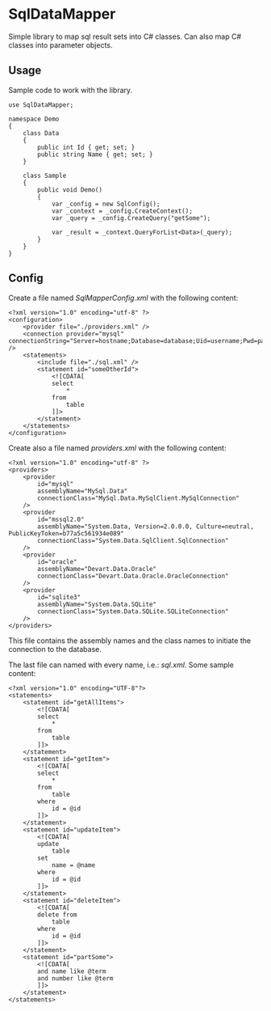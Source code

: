 SqlDataMapper
=============

Simple library to map sql result sets into C# classes. Can also map C# classes into parameter objects.

Usage
-----

Sample code to work with the library.

	use SqlDataMapper;
	
	namespace Demo
	{
		class Data
		{
			public int Id { get; set; }
			public string Name { get; set; }
		}
		
		class Sample
		{
			public void Demo()
			{
				var _config = new SqlConfig();
				var _context = _config.CreateContext();
				var _query = _config.CreateQuery("getSome");
				
				var _result = _context.QueryForList<Data>(_query);
			}
		}
	}


Config
------

Create a file named *SqlMapperConfig.xml* with the following content:

	<?xml version="1.0" encoding="utf-8" ?>
	<configuration>
		<provider file="./providers.xml" />
		<connection provider="mysql" connectionString="Server=hostname;Database=database;Uid=username;Pwd=password;Pooling=true" />
		<statements>
			<include file="./sql.xml" />
			<statement id="someOtherId">
				<![CDATA[
				select
					*
				from
					table
				]]>
			</statement>
		</statements>
	</configuration>

Create also a file named *providers.xml* with the following content:

	<?xml version="1.0" encoding="utf-8" ?>
	<providers>
		<provider 
			id="mysql" 
			assemblyName="MySql.Data" 
			connectionClass="MySql.Data.MySqlClient.MySqlConnection" 
		/>
		<provider
			id="mssql2.0"
			assemblyName="System.Data, Version=2.0.0.0, Culture=neutral, PublicKeyToken=b77a5c561934e089"
			connectionClass="System.Data.SqlClient.SqlConnection"
		/>
		<provider 
			id="oracle" 
			assemblyName="Devart.Data.Oracle" 
			connectionClass="Devart.Data.Oracle.OracleConnection" 
		/>
		<provider 
			id="sqlite3" 
			assemblyName="System.Data.SQLite" 
			connectionClass="System.Data.SQLite.SQLiteConnection" 
		/>
	</providers>
	
This file contains the assembly names and the class names to initiate the connection to the database.

The last file can named with every name, i.e.: *sql.xml*. Some sample content:

	<?xml version="1.0" encoding="UTF-8"?>
	<statements>
		<statement id="getAllItems">
			<![CDATA[
			select
				*
			from
				table
			]]>
		</statement>
		<statement id="getItem">
			<![CDATA[
			select
				*
			from
				table
			where
				id = @id
			]]>
		</statement>
		<statement id="updateItem">
			<![CDATA[
			update
				table
			set
				name = @name
			where
				id = @id
			]]>	
		</statement>
		<statement id="deleteItem">
			<![CDATA[
			delete from
				table
			where
				id = @id
			]]>	
		</statement>
		<statement id="partSome">
			<![CDATA[
			and name like @term
			and number like @term
			]]>	
		</statement>
	</statements>